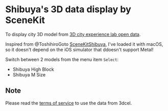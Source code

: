 # Shibuya's 3D data display by SceneKit

To display city 3D model from [3D city experience lab open data](https://3dcel.com/opendata/).

Inspired from @ToshihiroGoto [SceneKitShibuya](https://github.com/ToshihiroGoto/SceneKitShibuya), I've loaded it with macOS, so it doesn't depend on the iOS simulator that ddoesn't support Metal!

Switch between 2 models from the menu item `Select`:
* Shibuya High Block
* Shibuya M Size 

## Note

Please read the [terms of service]((https://3dcel.com/terms/)) to use the data from 3dcel.

